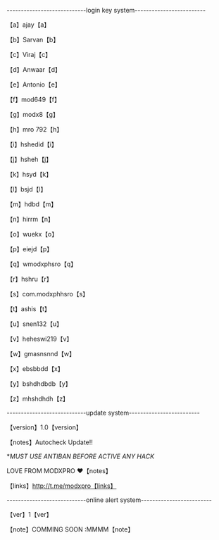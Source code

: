 ----------------------------login key system-------------------------

【a】ajay【a】

【b】Sarvan【b】

【c】Viraj【c】          

【d】Anwaar【d】

【e】Antonio【e】

【f】mod649【f】

【g】modx8【g】

【h】mro 792【h】

【i】hshedid【i】

【j】hsheh【j】

【k】hsyd【k】

【l】bsjd【l】

【m】hdbd【m】

【n】hirrm【n】

【o】wuekx【o】

【p】eiejd【p】

【q】wmodxphsro【q】

【r】hshru【r】

【s】com.modxphhsro【s】

【t】ashis【t】

【u】snen132【u】

【v】heheswi219【v】

【w】gmasnsnnd【w】

【x】ebsbbdd【x】

【y】bshdhdbdb【y】

【z】mhshdhdh【z】

----------------------------update system-------------------------

【version】1.0【version】

【notes】Autocheck Update!!

**MUST USE ANTIBAN BEFORE ACTIVE ANY HACK*

LOVE FROM MODXPRO ❤️【notes】 

【links】http://t.me/modxpro【links】

----------------------------online alert system-------------------------

【ver】1【ver】

【note】COMMING SOON :MMMM【note】
